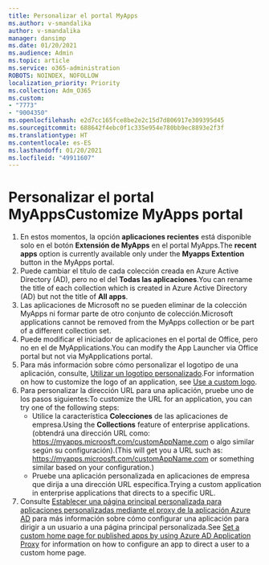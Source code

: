 ```yaml
---
title: Personalizar el portal MyApps
ms.author: v-smandalika
author: v-smandalika
manager: dansimp
ms.date: 01/20/2021
ms.audience: Admin
ms.topic: article
ms.service: o365-administration
ROBOTS: NOINDEX, NOFOLLOW
localization_priority: Priority
ms.collection: Adm_O365
ms.custom:
- "7773"
- "9004350"
ms.openlocfilehash: e2d7cc165fce8be2e2c15d7d806917e309395d45
ms.sourcegitcommit: 688642f4ebc0f1c335e954e780bb9ec8893e2f3f
ms.translationtype: HT
ms.contentlocale: es-ES
ms.lasthandoff: 01/20/2021
ms.locfileid: "49911607"
---
```

# <a name="customize-myapps-portal"></a><span data-ttu-id="1f60e-102">Personalizar el portal MyApps</span><span class="sxs-lookup"><span data-stu-id="1f60e-102">Customize MyApps portal</span></span>

1. <span data-ttu-id="1f60e-103">En estos momentos, la opción **aplicaciones recientes** está disponible solo en el botón **Extensión de MyApps** en el portal MyApps.</span><span class="sxs-lookup"><span data-stu-id="1f60e-103">The **recent apps** option is currently available only under the **Myapps Extention** button in the MyApps portal.</span></span>
2. <span data-ttu-id="1f60e-104">Puede cambiar el título de cada colección creada en Azure Active Directory (AD), pero no el del **Todas las aplicaciones**.</span><span class="sxs-lookup"><span data-stu-id="1f60e-104">You can rename the title of each collection which is created in Azure Active Directory (AD) but not the title of **All apps**.</span></span>
3. <span data-ttu-id="1f60e-105">Las aplicaciones de Microsoft no se pueden eliminar de la colección MyApps ni formar parte de otro conjunto de colección.</span><span class="sxs-lookup"><span data-stu-id="1f60e-105">Microsoft applications cannot be removed from the MyApps collection or be part of a different collection set.</span></span>
4. <span data-ttu-id="1f60e-106">Puede modificar el iniciador de aplicaciones en el portal de Office, pero no en el de MyApplications.</span><span class="sxs-lookup"><span data-stu-id="1f60e-106">You can modify the App Launcher via Office portal but not via MyApplications portal.</span></span>
5. <span data-ttu-id="1f60e-107">Para más información sobre cómo personalizar el logotipo de una aplicación, consulte, [Utilizar un logotipo personalizado](https://docs.microsoft.com/azure/active-directory/manage-apps/add-application-portal-configure#use-a-custom-logo).</span><span class="sxs-lookup"><span data-stu-id="1f60e-107">For information on how to customize the logo of an application, see [Use a custom logo](https://docs.microsoft.com/azure/active-directory/manage-apps/add-application-portal-configure#use-a-custom-logo).</span></span>
6. <span data-ttu-id="1f60e-108">Para personalizar la dirección URL para una aplicación, pruebe uno de los pasos siguientes:</span><span class="sxs-lookup"><span data-stu-id="1f60e-108">To customize the URL for an application, you can try one of the following steps:</span></span>
    - <span data-ttu-id="1f60e-109">Utilice la característica **Colecciones** de las aplicaciones de empresa.</span><span class="sxs-lookup"><span data-stu-id="1f60e-109">Using the **Collections** feature of enterprise applications.</span></span> <span data-ttu-id="1f60e-110">(obtendrá una dirección URL como: https://myapps.microosft.com/customAppName.com o algo similar según su configuración).</span><span class="sxs-lookup"><span data-stu-id="1f60e-110">(This will get you a URL such as: https://myapps.microosft.com/customAppName.com or something similar based on your configuration.)</span></span>
    - <span data-ttu-id="1f60e-111">Pruebe una aplicación personalizada en aplicaciones de empresa que dirija a una dirección URL específica.</span><span class="sxs-lookup"><span data-stu-id="1f60e-111">Trying a custom application in enterprise applications that directs to a specific URL.</span></span>
7. <span data-ttu-id="1f60e-112">Consulte [Establecer una página principal personalizada para aplicaciones personalizadas mediante el proxy de la aplicación Azure AD](https://docs.microsoft.com/azure/active-directory/manage-apps/application-proxy-configure-custom-home-page) para más información sobre cómo configurar una aplicación para dirigir a un usuario a una página principal personalizada.</span><span class="sxs-lookup"><span data-stu-id="1f60e-112">See [Set a custom home page for published apps by using Azure AD Application Proxy](https://docs.microsoft.com/azure/active-directory/manage-apps/application-proxy-configure-custom-home-page) for information on how to configure an app to direct a user to a custom home page.</span></span>
